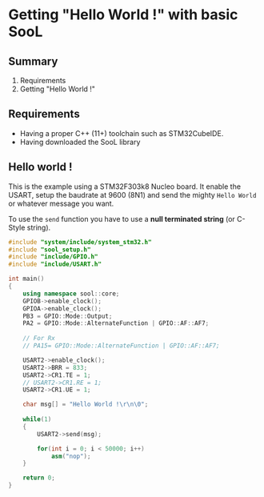 Getting "Hello World !" with basic SooL 
===============================================

Summary
----------------------------------------------

 1. Requirements
 2. Getting "Hello World !"

Requirements
-----------------------------------------------

 - Having a proper C++ (11+) toolchain such as STM32CubeIDE.
 - Having downloaded the SooL library

Hello world !
------------------------------------------

This is the example using a STM32F303k8 Nucleo board. It enable the USART, setup the baudrate at 9600 (8N1) and send 
the mighty `Hello World` or whatever message you want.

To use the `send` function you have to use a **null terminated string** (or C-Style string).

```cpp
#include "system/include/system_stm32.h"
#include "sool_setup.h"
#include "include/GPIO.h"
#include "include/USART.h"

int main()
{
	using namespace sool::core;
	GPIOB->enable_clock();
	GPIOA->enable_clock();
	PB3 = GPIO::Mode::Output;
	PA2 = GPIO::Mode::AlternateFunction | GPIO::AF::AF7;
	
	// For Rx
	// PA15= GPIO::Mode::AlternateFunction | GPIO::AF::AF7;

	USART2->enable_clock();
	USART2->BRR = 833;
	USART2->CR1.TE = 1;
	// USART2->CR1.RE = 1;
	USART2->CR1.UE = 1;

	char msg[] = "Hello World !\r\n\0";
	
	while(1)
	{
		USART2->send(msg);

		for(int i = 0; i < 50000; i++)
		    asm("nop");
	}

	return 0;
}
```
